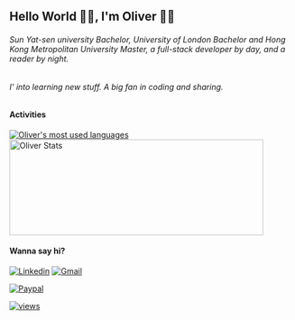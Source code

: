 ## Hello World 👋🏼, I'm Oliver 🐱‍💻

###### Sun Yat-sen university Bachelor, University of London Bachelor and Hong Kong Metropolitan University Master, a full-stack developer by day, and a reader by night.

###### I' into learning new stuff. A big fan in coding and sharing.

#### Activities

<a href="https://github.com/lihaotong100/">
  <img align="center" src="https://github-readme-stats.vercel.app/api/top-langs/?username=lihaotong100&layout=compact&theme=omni&hide=html,css" alt="Oliver's most used languages" />
</a>
<a href="https://github.com/lihaotong100/">
  <img align="center" height=170 width=450 src="https://github-readme-stats.vercel.app/api?username=lihaotong100&show_icons=true&theme=omni&count_private=true&include_all_commits=true" alt="Oliver Stats" />
</a>

#### Wanna say hi?
[![Linkedin](https://img.shields.io/badge/oliver-0077B5?style=flat-square&logo=Linkedin&logoColor=fff&link=https://www.linkedin.com/in/zhao-zi-xiang-oliver-56182111a/)](https://www.linkedin.com/in/zhao-zi-xiang-oliver-56182111a/)
[![Gmail](https://img.shields.io/badge/lihaotong10@gmail.com-D93025?style=flat-square&logo=Gmail&logoColor=fff&link=mailto:lihaotong10@gmail.com)](mailto:lihaotong10@gmail.com)


[![Paypal](https://img.shields.io/badge/Buy%20me%20a%20coffee-005EA6?style=flat-square&logo=paypal&logoColor=fff&link=https://www.paypal.me/lihaotong100/)](https://www.paypal.me/lihaotong100/)

[![views](https://komarev.com/ghpvc/?username=lihaotong100&label=Profile%20views&color=fe75a9&style=flat)](https://github.com/lihaotong100/)
